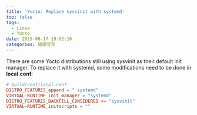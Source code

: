 ```yaml
---
title: 'Yocto: Replace sysvinit with systemd'
top: false
tags:
  - Linux
  - Yocto
date: 2019-08-17 19:02:16
categories: 随便写写
---
```


There are some Yocto distributions still using sysvinit as their default init manager. To replace it with systemd, some modifications need to be done in **local.conf**:

<!--more-->

```conf
# build/conf/local.conf
DISTRO_FEATURES_append = " systemd"
VIRTUAL-RUNTIME_init_manager = "systemd"
DISTRO_FEATURES_BACKFILL_CONSIDERED += "sysvinit"
VIRTUAL-RUNTIME_initscripts = ""
```
